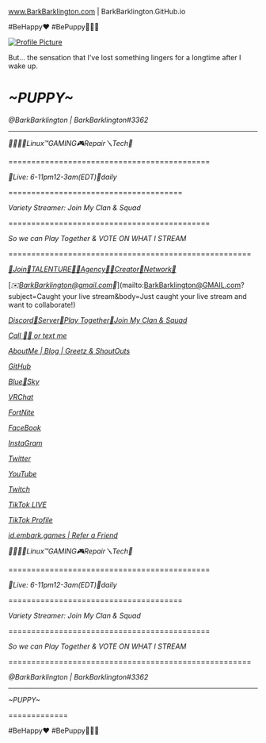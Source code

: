    www.BarkBarklington.com | BarkBarklington.GitHub.io      

#BeHappy❤ #BePuppy🦮🐕‍🦺


[![Profile Picture](https://static-cdn.jtvnw.net/jtv_user_pictures/0fadf195-3740-4d35-9b2d-6d6cdf39e9ab-profile_banner-480.png)](https://static-cdn.jtvnw.net/jtv_user_pictures/0fadf195-3740-4d35-9b2d-6d6cdf39e9ab-profile_banner-480.png)

But... the sensation that I've lost something lingers for a longtime after I wake up.

_~PUPPY~_
=========

_@BarkBarklington | BarkBarklington#3362_


---------------------------------------------

_🌈🏳️‍⚧️🐧Linux™GAMING🎮Repair🪛Tech🔩_


============================================

_🐾Live: 6-11pm12-3am(EDT)🔁daily_


======================================

_Variety Streamer: Join My Clan & Squad_


============================================

_So we can Play Together & VOTE ON WHAT I STREAM_


=====================================================

[_🐉Join🌈TALENTURE🏳️‍⚧️Agency🏳️‍🌈Creator🦄Network🐲_](https://www.tiktok.com/t/ZP864Ppum/)

[_✉️BarkBarklington@gmail.com📨_](mailto:BarkBarklington@GMAIL.com?subject=Caught your live stream&body=Just caught your live stream and want to collaborate!)

[_Discord🔗Server🔗Play Together🔗Join My Clan & Squad_](https://discord.gg/na4x84dTWx)

[_Call 🤙🏽 or text me_](tel:+15186184887) 

[_AboutMe | Blog | Greetz & ShoutOuts_](about.html) 

[_GitHub_](https://github.com/BarkBarklington) 

[_Blue💙Sky_](https://barkbarklington.bsky.social) 

[_VRChat_](https://vrchat.com/home/user/usr_3df2b316-ba49-4a4e-850c-eaa392c476b2)

[_FortNite_](https://fortnitetracker.com/profile/all/BarkBarklington) 

[_FaceBook_](https://www.facebook.com/BarkBarklington) 

[_InstaGram_](https://www.instagram.com/BarkBarklington) 

[_Twitter_](https://twitter.com/BarkBarklington) 

[_YouTube_](https://www.youtube.com/@BarkBarklington?sub_confirmation=1) 

[_Twitch_](https://m.twitch.tv/BarkBarklington) 

[_TikTok LIVE_](https://www.tiktok.com/@barkbarklington/live) 

[_TikTok Profile_](https://www.tiktok.com/@barkbarklington/) 

[_id.embark.games | Refer a Friend_](https://id.embark.games/id/the-finals/refer-a-friend/claim?code=GNFGWQEQX-5VSELCUPP-LBMIOOD4)


_🌈🏳️‍⚧️🐧Linux™GAMING🎮Repair🪛Tech🔩_


============================================

_🐾Live: 6-11pm12-3am(EDT)🔁daily_


======================================

_Variety Streamer: Join My Clan & Squad_


============================================

_So we can Play Together & VOTE ON WHAT I STREAM_


=====================================================

_@BarkBarklington | BarkBarklington#3362_


---------------------------------------------

_~PUPPY~_


=============

#BeHappy❤ #BePuppy🦮🐕‍🦺
